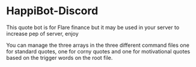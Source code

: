 # HappiBot-Discord

This quote bot is for Flare finance but it may be used in your server to increase pep of server, enjoy 

You can manage the three arrays in the three different command files one for standard quotes, one for corny quotes and one for motivational quotes 
based on the trigger words on the root file.
